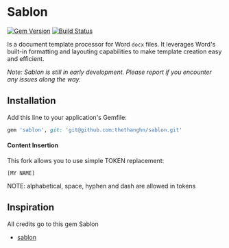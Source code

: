 # Sablon

[![Gem Version](https://badge.fury.io/rb/sablon.svg)](http://badge.fury.io/rb/sablon) [![Build Status](https://travis-ci.org/senny/sablon.svg?branch=master)](https://travis-ci.org/senny/sablon)

Is a document template processor for Word `docx` files. It leverages Word's
built-in formatting and layouting capabilities to make template creation easy
and efficient.

*Note: Sablon is still in early development. Please report if you encounter any issues along the way.*

## Installation

Add this line to your application's Gemfile:

```ruby
gem 'sablon', git: 'git@github.com:thethanghn/sablon.git'
```

#### Content Insertion

This fork allows you to use simple TOKEN replacement:

```
[MY NAME]
```

NOTE: alphabetical, space, hyphen and dash are allowed in tokens

## Inspiration

All credits go to this gem Sablon

* [sablon](https://github.com/senny/sablon)
